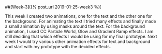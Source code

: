 ##[Week-3]({% post_url 2019-01-25-week3 %})

This week I created two animations, one for the text and the other one for the background. For animating the text I tried many effects and finally made a small animation by using masks around the text. For the background animation, I used CC Particle World, Glow and Gradient Ramp effects. I am still deciding that which effects I would be using for my final prototype.
Next week I would try various other animation effects for text and background and start with my prototype with the decided effects.



